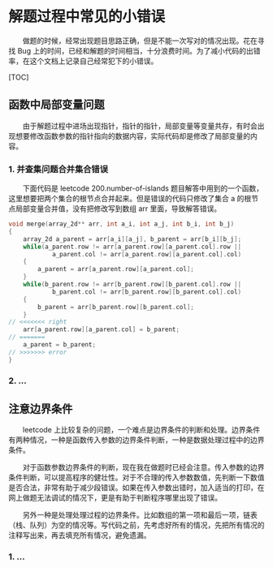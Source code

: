 # 解题过程中常见的小错误  

　　做题的时候，经常出现题目思路正确，但是不能一次写对的情况出现。花在寻找 Bug 上的时间，已经和解题的时间相当，十分浪费时间。为了减小代码的出错率，在这个文档上记录自己经常犯下的小错误。  

[TOC]  

## 函数中局部变量问题  

　　由于解题过程中进场出现指针，指针的指针，局部变量等变量共存，有时会出现想要修改函数参数的指针指向的数据内容，实际代码却是修改了局部变量的内容。  

### 1. 并查集问题合并集合错误  

　　下面代码是 leetcode 200.number-of-islands 题目解答中用到的一个函数，这里想要把两个集合的根节点合并起来。但是错误的代码只修改了集合 a 的根节点局部变量合并值，没有把修改写到数组 arr 里面，导致解答错误。  

```c
void merge(array_2d** arr, int a_i, int a_j, int b_i, int b_j)
{
    array_2d a_parent = arr[a_i][a_j], b_parent = arr[b_i][b_j];
    while(a_parent.row != arr[a_parent.row][a_parent.col].row || 
            a_parent.col != arr[a_parent.row][a_parent.col].col)
    {
        a_parent = arr[a_parent.row][a_parent.col];
    }
    while(b_parent.row != arr[b_parent.row][b_parent.col].row || 
            b_parent.col != arr[b_parent.row][b_parent.col].col)
    {
        b_parent = arr[b_parent.row][b_parent.col];
    }
// <<<<<<< right
    arr[a_parent.row][a_parent.col] = b_parent;
// =======
    a_parent = b_parent;
// >>>>>>> error
}
```

### 2. ...  

## 注意边界条件  

　　leetcode 上比较复杂的问题，一个难点是边界条件的判断和处理。边界条件有两种情况，一种是函数传入参数的边界条件判断，一种是数据处理过程中的边界条件。  

　　对于函数参数边界条件的判断，现在我在做题时已经会注意。传入参数的边界条件判断，可以提高程序的健壮性。对于不合理的传入参数数值，先判断一下数值是否合法，非常有助于减少段错误。如果在传入参数出错时，加入适当的打印，在网上做题无法调试的情况下，更是有助于判断程序哪里出现了错误。  

　　另外一种是处理处理过程的边界条件。比如数组的第一项和最后一项，链表（栈、队列）为空的情况等。写代码之前，先考虑好所有的情况，先把所有情况的注释写出来，再去填充所有情况，避免遗漏。  

### 1. ...  

